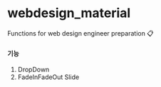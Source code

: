 # webdesign_material
Functions for web design engineer preparation :clipboard:

#### 기능
1. DropDown
2. FadeInFadeOut Slide

